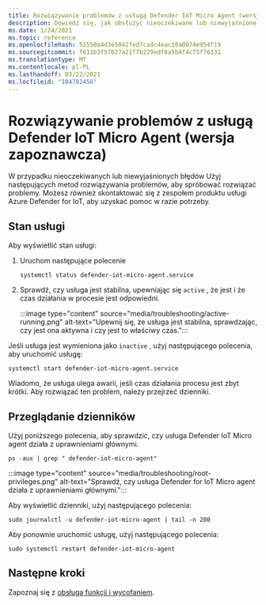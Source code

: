 ```yaml
---
title: Rozwiązywanie problemów z usługą Defender IoT Micro Agent (wersja zapoznawcza)
description: Dowiedz się, jak obsłużyć nieoczekiwane lub niewyjaśnione błędy.
ms.date: 1/24/2021
ms.topic: reference
ms.openlocfilehash: 51550a4d3e5042fed7cadc4eac10a0074e954f19
ms.sourcegitcommit: f611b3f57027a21f7b229edf8a5b4f4c75f76331
ms.translationtype: MT
ms.contentlocale: pl-PL
ms.lasthandoff: 03/22/2021
ms.locfileid: "104782456"
---
```

# <a name="defender-iot-micro-agent-troubleshooting-preview"></a>Rozwiązywanie problemów z usługą Defender IoT Micro Agent (wersja zapoznawcza)

W przypadku nieoczekiwanych lub niewyjaśnionych błędów Użyj następujących metod rozwiązywania problemów, aby spróbować rozwiązać problemy. Możesz również skontaktować się z zespołem produktu usługi Azure Defender for IoT, aby uzyskać pomoc w razie potrzeby.   

## <a name="service-status"></a>Stan usługi 

Aby wyświetlić stan usługi: 

1. Uruchom następujące polecenie

    ```azurecli
    systemctl status defender-iot-micro-agent.service 
    ```

1. Sprawdź, czy usługa jest stabilna, upewniając się `active` , że jest i że czas działania w procesie jest odpowiedni.

    :::image type="content" source="media/troubleshooting/active-running.png" alt-text="Upewnij się, że usługa jest stabilna, sprawdzając, czy jest ona aktywna i czy jest to właściwy czas.":::

Jeśli usługa jest wymieniona jako `inactive` , użyj następującego polecenia, aby uruchomić usługę:

```azurecli
systemctl start defender-iot-micro-agent.service 
```

Wiadomo, że usługa ulega awarii, jeśli czas działania procesu jest zbyt krótki. Aby rozwiązać ten problem, należy przejrzeć dzienniki.

## <a name="review-logs"></a>Przeglądanie dzienników 

Użyj poniższego polecenia, aby sprawdzić, czy usługa Defender IoT Micro agent działa z uprawnieniami głównymi.

```azurecli
ps -aux | grep " defender-iot-micro-agent"
```

:::image type="content" source="media/troubleshooting/root-privileges.png" alt-text="Sprawdź, czy usługa Defender for IoT Micro agent działa z uprawnieniami głównymi.":::

Aby wyświetlić dzienniki, użyj następującego polecenia:  

```azurecli
sudo journalctl -u defender-iot-micro-agent | tail -n 200 
```

Aby ponownie uruchomić usługę, użyj następującego polecenia: 

```azurecli
sudo systemctl restart defender-iot-micro-agent  
```

## <a name="next-steps"></a>Następne kroki

Zapoznaj się z [obsługą funkcji i wycofaniem](edge-security-module-deprecation.md).
